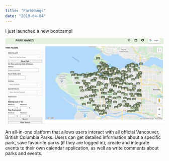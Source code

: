 ```yaml
---
title: "ParkHangs"
date: "2019-04-04"
---
```


I just launched a new bootcamp!

![ParkHangs](../images/parkhangs.png)

 An all-in-one platform that allows users interact with all official Vancouver, British Columbia Parks. Users can get detailed information about a specific park, save favourite parks (if they are logged in), create and integrate events to their own calendar application, as well as write comments about parks and events.

